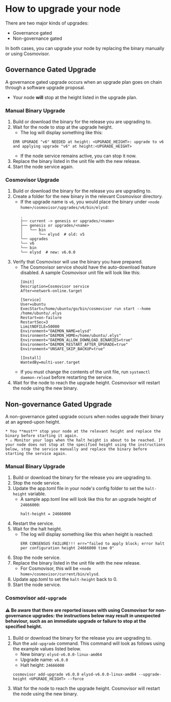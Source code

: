 # How to upgrade your node

There are two major kinds of upgrades:
* Governance gated
* Non-governance gated

In both cases, you can upgrade your node by replacing the binary manually or using Cosmovisor.


## Governance Gated Upgrade

A governance gated upgrade occurs when an upgrade plan goes on chain through a software upgrade proposal.
* Your node **will** stop at the height listed in the upgrade plan.

### Manual Binary Upgrade

1. Build or download the binary for the release you are upgrading to.
2. Wait for the node to stop at the upgrade height.
    * The log will display something like this:
    ```
    ERR UPGRADE "v6" NEEDED at height: <UPGRADE_HEIGHT>: upgrade to v6 and applying upgrade "v6" at height:<UPGRADE_HEIGHT>
    ```
    * If the node service remains active, you can stop it now.
3. Replace the binary listed in the unit file with the new release.
4. Start the node service again.

### Cosmovisor Upgrade

1. Build or download the binary for the release you are upgrading to.
2. Create a folder for the new binary in the relevant Cosmovisor directory.
    * If the upgrade name is `v6`, you would place the binary under `<node home>/cosmovisor/upgrades/v6/bin/elysd`:
        ```
        .
        ├── current -> genesis or upgrades/<name>
        ├── genesis or upgrades/<name>
        │   └── bin
        │       └── elysd  # old: v5
        └── upgrades
        └── v6
        └── bin
        └── elysd  # new: v6.0.0
        ```
3. Verify that Cosmovisor will use the binary you have prepared.
    * The Cosmovisor service should have the auto-download feature disabled. A sample Cosmovisor unit file will look like this:
        ```
       [Unit]
       Description=Cosmovisor service
       After=network-online.target

       [Service]
       User=ubuntu
       ExecStart=/home/ubuntu/go/bin/cosmovisor run start --home /home/ubuntu/.elys
       Restart=on-failure
       RestartSec=3
       LimitNOFILE=50000
       Environment="DAEMON_NAME=elysd"
       Environment="DAEMON_HOME=/home/ubuntu/.elys"
       Environment="DAEMON_ALLOW_DOWNLOAD_BINARIES=true"
       Environment="DAEMON_RESTART_AFTER_UPGRADE=true"
       Environment="UNSAFE_SKIP_BACKUP=true"

       [Install]
       WantedBy=multi-user.target
       ```
    * If you must change the contents of the unit file, run `systemctl daemon-reload` before restarting the service.
4. Wait for the node to reach the upgrade height. Cosmovisor will restart the node using the new binary.


## Non-governance Gated Upgrade

A non-governance gated upgrade occurs when nodes upgrade their binary at an agreed-upon height.

    * You **must** stop your node at the relevant height and replace the binary before starting it again.
    * ⚠️ Monitor your logs when the halt height is about to be reached. If your node does not stop at the specified height using the instructions below, stop the service manually and replace the binary before starting the service again.

### Manual Binary Upgrade

1. Build or download the binary for the release you are upgrading to.
2. Stop the node service.
3. Update the app.toml file in your node's config folder to set the `halt-height` variable.
    * A sample app.toml line will look like this for an upgrade height of `24666000`:
       ```
       halt-height = 24666000
       ```
4. Restart the service.
5. Wait for the halt height.
    * The log will display something like this when height is reached:
       ```
       ERR CONSENSUS FAILURE!!! err="failed to apply block; error halt per configuration height 24666000 time 0"
       ```
7. Stop the node service.
8. Replace the binary listed in the unit file with the new release.
    * For Cosmovisor, this will be `<node home>/cosmovisor/current/bin/elysd`.
9.  Update app.toml to set the `halt-height` back to 0.
10. Start the node service.

### Cosmovisor `add-upgrade`

#### ⚠️ Be aware that there are reported issues with using Cosmovisor for non-governance upgrades: the instructions below may result in unexpected behaviour, such as an immediate upgrade or failure to stop at the specified height.

1. Build or download the binary for the release you are upgrading to.
2. Run the `add-upgrade` command. This command will look as follows using the example values listed below.
    * New binary: `elysd-v6.0.0-linux-amd64`
    * Upgrade name: `v6.0.0`
    * Halt height: `24666000`
    ```
    cosmovisor add-upgrade v6.0.0 elysd-v6.0.0-linux-amd64 --upgrade-height <UPGRADE_HEIGHT> --force
    ```
3. Wait for the node to reach the upgrade height. Cosmovisor will restart the node using the new binary.